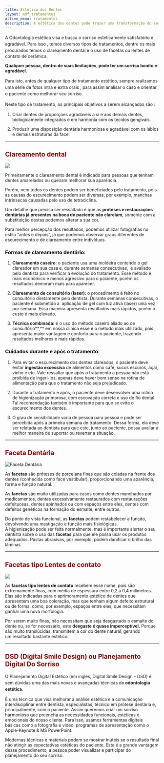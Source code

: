 ```yaml
---
title: Estética dos Dentes 
layout: mdf_tratamentos
active_menu: tratamentos
description: A estética dos dentes pode trazer uma transformação do sorriso da pessoa, melhorando sua auto estima. Temos diversos tipos de tratamentos, como a faceta.
---
```


<span style="line-height: 1.5em;">A Odontologia estética visa e busca o </span>sorriso esteticamente satisfatório e agradável. <span style="line-height: 1.5em;">Para isso , temos diversos tipos de tratamentos, dentre os mais procurados temos o</span> clareamento dental e o uso de facetas ou lentes de contato de cerâmica.

**Qualquer pessoa, dentro de suas limitações, pode ter um sorriso bonito e agradável.**

P<span style="line-height: 1.5em;">ara isto, antes de qualquer tipo de tratamento estético, sempre realizamos uma série de fotos intra e extra orais , para assim analisar o caso e orientar o paciente como melhorar seu sorriso.</span>

<span style="line-height: 1.5em;">Neste tipo de tratamento, os principais objetivos a serem alcançados são :</span>

1. Criar dentes de proporções agradáveis a si e aos demais dentes, biologicamente integrados e em harmonia com os tecidos gengivais.

2. Produzir uma disposição dentária harmoniosa e agradável com os lábios e demais estruturas da face.

---

## <span style="color: #800000;">Clareamento dental

![](/images/uploads/2013/07/Sorriso-.png)

Primeiramente o clareamento dental é indicado para pessoas que tenham dentes amarelados ou queiram melhorar sua aparência. 

Porém, nem todos os dentes podem ser beneficiados pelo tratamento, pois as causas do escurecimento podem ser diversas, por exemplo, manchas intrínsecas causadas pelo uso de tetraciclina.

Um detalhe que precisa ser ressaltado é que as **próteses e restaurações dentárias já presentes na boca do paciente não clareiam**, somente com a substituição destas podemos alterar a sua cor.

Para melhor percepção dos resultados, podemos utilizar fotografias no estilo “antes e depois”, já que podemos observar graus diferentes de escurecimento e de clareamento entre indivíduos.

### <span style="color: #000000;">Formas de clareamento dentário:</span>

1. **Clareamento caseiro**: o paciente usa uma moldeira contendo o gel clareador em sua casa e, durante semanas consecutivas,  é avaliado pelo dentista para verificar a evolução do tratamento. Esse método é mais econômico e menos agressivo para o paciente, porém os resultados demoram mais para aparecer.

2. **Clareamento de consultório (laser):** o procedimento é feito no consultório diretamente pelo dentista. Durante semanas consecutivas, o paciente é submetido a  aplicação de gel com luz ativa (laser) uma vez por semana. Essa maneira apresenta resultados mais rápidos, porém o custo é mais elevado.

3. **Técnica combinada:** é o uso do método caseiro aliado ao de consultório**,** em nossa clínica esse é o método mais utilizado, pois apresenta maior vantagem e conforto para o paciente, trazendo resultados melhores e mais rápidos.


### <span style="color: #000000;">Cuidados durante e após o tratamento:</span>

1. Para evitar o escurecimento dos dentes clareados, o paciente deve evitar **ingestão excessiva** de alimentos como café, sucos escuros, açaí, vinho e etc. Vale ressaltar que após o tratamento a pessoa não está proibida de ingeri-los, apenas deve haver bom senso na rotina de alimentação para que o tratamento não seja prejudicado.

2. Durante o tratamento e após, o paciente deve desenvolver uma rotina de higienização primorosa, com escovação correta e uso de fio dental. Tal recomendação também é importante para que se evite o escurecimento dos dentes.

3. O grau de sensibilidade varia de pessoa para pessoa e pode ser percebida após a primeira semana de tratamento. Dessa forma, ela deve ser relatada ao dentista para que este, junto ao paciente, possa avaliar a melhor maneira de suportar ou reverter a situação.

---

## <span style="color: #800000;">**Faceta Dentária**</span>

![Faceta Dentária](/images/uploads/2013/07/Faceta-Dentária.png)

As **facetas** são próteses de porcelana finas que são coladas na frente dos dentes (conhecida como face vestibular), proporcionando uma aparência, forma e função natural.

As **facetas** são muito utilizadas para casos como dentes manchados por medicamentos, dentes excessivamente restaurados com restaurações defeituosas, dentes apinhados ou com espaços entre eles, dentes com defeitos genéticos na formação do esmalte, entre outros.

Do ponto de vista funcional, as **facetas** podem restabelecer a função, devolvendo uma mastigação e função mais fisiológicas.  
A higienização pode ser feita normalmente, mas é importante alertar o seu dentista sobre o uso das **facetas** para que ele possa usar os produtos adequados. Pastas abrasivas, por exemplo, podem danificar o brilho das lâminas.

---

## <span style="color: #800000;">**Facetas tipo Lentes de contato**</span>

![](/images/uploads/2013/07/Lente-de-Contato.png)

As **facetas tipo lentes de contato** recebem esse nome, pois são extremamente finas, com média de espessura entre 0,2 a 0,4 milímetros. Elas são indicadas para o aprimoramento estético de dentes que apresentem uma boa coloração, mas que tenham algum defeito estrutural ou de forma, como, por exemplo, espaços entre eles, que necessitam ganhar uma nova morfologia.

Por serem muito finas, não necessitam que seja desgastado o esmalte do dente ou, se for necessário, este **desgaste é quase imperceptível.** Porque são muito translúcidas, transmitem a cor do dente natural, gerando um resultado bastante estético.

---

## <span style="color: #800000;">DSD (Digital Smile Design) ou Planejamento Digital Do Sorriso</span>

<span style="line-height: 1.5em;">O Planejamento Digital Estético (em inglês, Digital Smile Design – DSD) é sem dúvidas uma das mais novas e avançadas técnicas de</span> **odontologia estética**<span style="line-height: 1.5em;">. 

É uma técnica que visa melhorar a análise estética e a comunicação interdisciplinar entre dentista, especialistas, técnico em prótese dentária e, principalmente, com o paciente. Assim queremos criar um sorriso harmonioso que preencha as necessidades funcionais, estéticas e emocionais do nosso cliente. Para isso, usamos ferramentas digitais básicas como a fotografia e vídeo, programas de apresentação como o Apple-Keynote & MS PowerPoint.</span>

Modernas técnicas e materiais podem se mostrar inúteis se o resultado final não atingir as expectativas estéticas do paciente. Esta é a grande vantagem desse procedimento, a pessoa poder visualizar e participar do planejamento do seu sorriso.